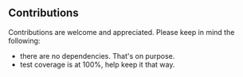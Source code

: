 
## Contributions

Contributions are welcome and appreciated. Please keep in mind the following:

* there are no dependencies. That's on purpose.
* test coverage is at 100%, help keep it that way.


